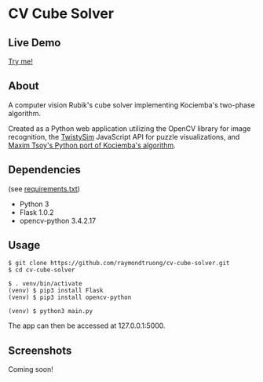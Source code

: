 # CV Cube Solver

## Live Demo
[Try me!](https://raymondtruong.pythonanywhere.com/)

## About
A computer vision Rubik's cube solver implementing Kociemba's two-phase algorithm.

Created as a Python web application utilizing the OpenCV library for image recognition, the [TwistySim](http://cube.crider.co.uk/twistysim.html) JavaScript API for puzzle visualizations, and [Maxim Tsoy's Python port of Kociemba's algorithm](https://github.com/muodov/kociemba).

## Dependencies
(see [requirements.txt](/requirements.txt))

* Python 3
* Flask 1.0.2
* opencv-python 3.4.2.17

## Usage
```
$ git clone https://github.com/raymondtruong/cv-cube-solver.git
$ cd cv-cube-solver

$ . venv/bin/activate
(venv) $ pip3 install Flask
(venv) $ pip3 install opencv-python

(venv) $ python3 main.py
```
The app can then be accessed at 127.0.0.1:5000.

## Screenshots
Coming soon!

